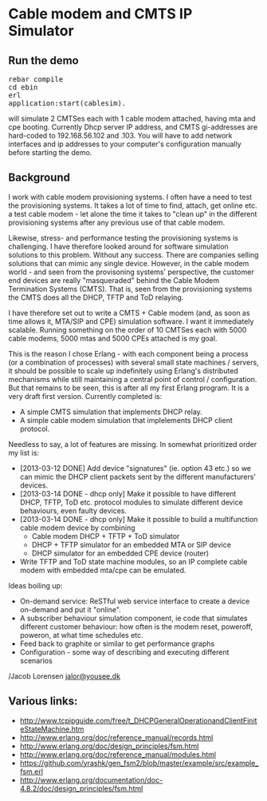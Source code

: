 Cable modem and CMTS IP Simulator
=================================

Run the demo
-------------
<pre>
rebar compile
cd ebin
erl 
application:start(cablesim).
</pre>
will simulate 2 CMTSes each with 1 cable modem attached, having  mta and cpe booting.
Currently Dhcp server IP address, and CMTS gi-addresses are hard-coded to 192.168.56.102
and .103. You will have to add network interfaces and ip addresses to your computer's
configuration manually before starting the demo.

Background
----------
I work with cable modem provisioning systems. I often have a need to test the 
provisioning systems. It takes a lot of time to find, attach, get online etc.
a test cable modem - let alone the time it takes to "clean up" in the 
different provisioning systems after any previous use of that cable modem.

Likewise, stress- and performance testing the provisioning systems is challenging.
I have therefore looked around for software simulation solutions to this problem.
Without any success. There are companies selling solutions that can mimic any
single device. However, in the cable modem world - and seen from the provisoning
systems' perspective, the customer end devices are really "masqueraded" behind
the Cable Modem Termination Systems (CMTS). That is, seen from the provisioning
systems the CMTS does all the DHCP, TFTP and ToD relaying. 

I have therefore set out to write a CMTS + Cable modem (and, as soon as time allows
it, MTA/SIP and CPE) simulation software. I want it immediately scalable. Running
something on the order of 10 CMTSes each with 5000 cable modems, 5000 mtas and
5000 CPEs attached is my goal.

This is the reason I chose Erlang - with each component being a process (or a combination
of processes) with several small state machines / servers, it should be possible to
scale up indefinitely using Erlang's distributed mechanisms while still maintaining
a central point of control / configuration. But that remains to be seen, this is after
all my first Erlang program. It is a very draft first version. Currently completed is:

- A simple CMTS simulation that implements DHCP relay.
- A simple cable modem simulation that implelements DHCP client protocol.

Needless to say, a lot of features are missing. In somewhat prioritized order my list is:

- [2013-03-12 DONE] Add device "signatures" (ie. option 43 etc.) so we can mimic the DHCP client packets sent
  by the different manufacturers' devices.
- [2013-03-14 DONE - dhcp only] Make it possible to have different DHCP, TFTP, ToD etc. protocol modules
   to simulate different device behaviours, even faulty devices.
- [2013-03-14 DONE - dhcp only] Make it possible to build a multifunction cable modem device by combining
   - Cable modem DHCP + TFTP + ToD simulator
   - DHCP + TFTP simulator for an embedded MTA or SIP device
   - DHCP simulator for an embedded CPE device (router)
- Write TFTP and ToD state machine modules, so an IP complete cable modem with embedded mta/cpe can
  be emulated.

Ideas boiling up:
- On-demand service: ReSTful web service interface to create a device on-demand and 
  put it "online".
- A subscriber behaviour simulation component, ie code that simulates different 
  customer behaviour: how often is the modem reset, poweroff, poweron, at what time 
  schedules etc.
- Feed back to graphite or similar to get performance graphs
- Configuration - some way of describing and executing different scenarios

/Jacob Lorensen
<jalor@yousee.dk>

Various links:
--------------
- http://www.tcpipguide.com/free/t_DHCPGeneralOperationandClientFiniteStateMachine.htm
- http://www.erlang.org/doc/reference_manual/records.html
- http://www.erlang.org/doc/design_principles/fsm.html
- http://www.erlang.org/doc/reference_manual/modules.html
- https://github.com/yrashk/gen_fsm2/blob/master/example/src/example_fsm.erl
- http://www.erlang.org/documentation/doc-4.8.2/doc/design_principles/fsm.html
